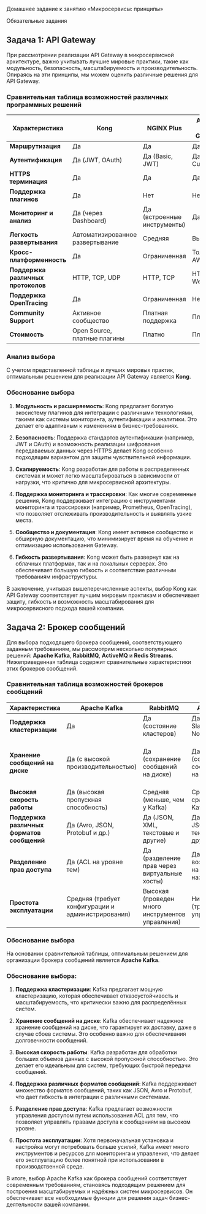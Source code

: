 Домашнее задание к занятию «Микросервисы: принципы»

Обязательные задания

## Задача 1: API Gateway

При рассмотрении реализации API Gateway в микросервисной архитектуре, важно учитывать лучшие мировые практики, такие как модульность, безопасность, масштабируемость и производительность. Опираясь на эти принципы, мы можем оценить различные решения для API Gateway. 

### Сравнительная таблица возможностей различных программных решений

| Характеристика                 | Kong               | NGINX Plus        | Amazon API Gateway | Traefik                    | Ambassador               |
|---------------------------------|--------------------|--------------------|-------------------|----------------------------|--------------------------|
| **Маршрутизация**               | Да                 | Да                 | Да                | Да                         | Да                       |
| **Аутентификация**              | Да (JWT, OAuth)    | Да (Basic, JWT)    | Да (IAM, Custom)  | Да (Basic, JWT)           | Да (OAuth, JWT)         |
| **HTTPS терминация**            | Да                 | Да                 | Да                | Да                         | Да                       |
| **Поддержка плагинов**          | Да                 | Нет                | Нет               | Ограниченная               | Да                       |
| **Мониторинг и анализ**         | Да (через Dashboard)| Да (встроенные инструменты) | Да                | Да (встраивание с Prometheus) | Да                     |
| **Легкость развертывания**      | Автоматизированное развертывание| Средняя           | Высокая           | Высокая                   | Высокая                  |
| **Кросс-платформенность**       | Да                 | Ограниченная       | Только AWS        | Да                         | Да                       |
| **Поддержка различных протоколов** | HTTP, TCP, UDP     | HTTP, TCP          | HTTP, WebSocket   | HTTP, TCP, UDP             | HTTP                     |
| **Поддержка OpenTracing**       | Да                 | Ограниченная       | Нет               | Да                         | Да                       |
| **Community Support**           | Активное сообщество | Платная поддержка  | Платно            | Активное сообщество        | Активное сообщество      |
| **Стоимость**                   | Open Source, платные плагины  | Платно           | Платно            | Open Source                | Open Source              |

### Анализ выбора

С учетом представленной таблицы и лучших мировых практик, оптимальным решением для реализации API Gateway является **Kong**. 

### Обоснование выбора

1. **Модульность и расширяемость**: Kong предлагает богатую экосистему плагинов для интеграции с различными технологиями, такими как системы мониторинга, аутентификации и аналитики. Это делает его адаптивным к изменениям в бизнес-требованиях.

2. **Безопасность**: Поддержка стандартов аутентификации (например, JWT и OAuth) и возможность реализации шифрования передаваемых данных через HTTPS делает Kong особенно подходящим вариантом для защиты чувствительной информации.

3. **Скалируемость**: Kong разработан для работы в распределенных системах и может легко масштабироваться в зависимости от нагрузки, что критично для микросервисной архитектуры.

4. **Поддержка мониторинга и трассировки**: Как многие современные решения, Kong поддерживает интеграцию с инструментами мониторинга и трассировки (например, Prometheus, OpenTracing), что позволяет отслеживать производительность и выявлять узкие места.

5. **Сообщество и документация**: Kong имеет активное сообщество и обширную документацию, что минимизирует время на обучение и оптимизацию использования Gateway.

6. **Гибкость развертывания**: Kong может быть развернут как на облачных платформах, так и на локальных серверах. Это обеспечивает большую гибкость и соответствие различным требованиям инфраструктуры.

В заключение, учитывая вышеперечисленные аспекты, выбор Kong как API Gateway соответствует лучшим мировым практикам и обеспечивает защиту, гибкость и возможность масштабирования для микросервисного подхода вашей компании.


## Задача 2: Брокер сообщений

Для выбора подходящего брокера сообщений, соответствующего заданным требованиям, мы рассмотрим несколько популярных решений: **Apache Kafka**, **RabbitMQ**, **ActiveMQ** и **Redis Streams**. Нижеприведенная таблица содержит сравнительные характеристики этих брокеров сообщений.

### Сравнительная таблица возможностей брокеров сообщений

| Характеристика                             | Apache Kafka                             | RabbitMQ                                 | ActiveMQ                                 | Redis Streams                             |
|--------------------------------------------|-----------------------------------------|------------------------------------------|------------------------------------------|------------------------------------------|
| **Поддержка кластеризации**                | Да                                      | Да (состояние кластеров)               | Да (Master-Slave, Shared Nothing)       | Да (в Redis Cluster)                     |
| **Хранение сообщений на диске**           | Да (с высокой производительностью)     | Да (сохранение сообщений на диске)     | Да (сохранение сообщений на диске)     | Нет (в основном хранение в памяти, возможна персистенция) |
| **Высокая скорость работы**                | Да (высокая пропускная способность)    | Средняя (меньше, чем у Kafka)          | Средняя (по сравнению с Kafka)          | Высокая (но зависит от конфигурации)   |
| **Поддержка различных форматов сообщений** | Да (Avro, JSON, Protobuf и др.)        | Да (JSON, XML, текстовые и другие)     | Да (XML, JSON, текстовые и другие)      | Да (RAW, JSON)                          |
| **Разделение прав доступа**                | Да (ACL на уровне тем)                 | Да (разделение прав через виртуальные хосты) | Да (ACL и возможности на уровне назначения) | Ограниченные возможности                 |
| **Простота эксплуатации**                  | Средняя (требует конфигурации и администрирования) | Высокая (проведен много инструментов управления) | Низкая (требует управления)               | Высокая (особенно в случае Redis)       |

### Обоснование выбора

На основании сравнительной таблицы, оптимальным решением для организации брокера сообщений является **Apache Kafka**. 

### Обоснование выбора:

1. **Поддержка кластеризации**: Kafka предлагает мощную кластеризацию, которая обеспечивает отказоустойчивость и масштабируемость, что критически важно для распределённых систем.

2. **Хранение сообщений на диске**: Kafka обеспечивает надежное хранение сообщений на диске, что гарантирует их доставку, даже в случае сбоев системы. Это особенно важно для обеспечивания долговечности сообщений.

3. **Высокая скорость работы**: Kafka разработан для обработки больших объемов данных с высокой пропускной способностью. Это делает его идеальным для систем, требующих быстрой передачи сообщений.

4. **Поддержка различных форматов сообщений**: Kafka поддерживает множество форматов сообщений, таких как JSON, Avro и Protobuf, что дает гибкость в интеграции с различными системами.

5. **Разделение прав доступа**: Kafka предлагает возможности управления доступом путем использования ACL для тем, что позволяет управлять правами доступа к сообщениям на высоком уровне.

6. **Простота эксплуатации**: Хотя первоначальная установка и настройка могут потребовать больше усилий, Kafka имеет много инструментов и ресурсов для мониторинга и управления, что делает его эксплуатацию более понятной при использовании в производственной среде.

В итоге, выбор Apache Kafka как брокера сообщений соответствует современным требованиям, становясь подходящим решением для построения масштабируемых и надёжных систем микросервисов. Он обеспечивает все необходимые функции для решения задач бизнес-деятельности вашей компании.
